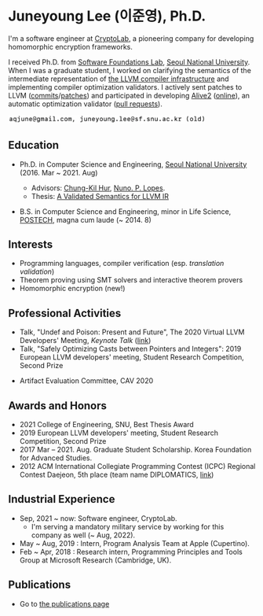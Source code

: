 # Juneyoung Lee (이준영), Ph.D.

I'm a software engineer at [CryptoLab](https://www.cryptolab.co.kr/eng/),
a pioneering company for developing homomorphic encryption frameworks.

I received Ph.D. from [Software Foundations Lab](https://sf.snu.ac.kr/),
[Seoul National University](https://en.snu.ac.kr/).
When I was a graduate student, I worked on clarifying the semantics of the intermediate
representation of [the LLVM compiler infrastructure](https://llvm.org) and
implementing compiler optimization validators.
I actively sent patches to LLVM
([commits](https://github.com/llvm/llvm-project/commits?author=aqjune)/[patches](https://reviews.llvm.org/differential/query/ZDmAEKkUFLzv/#R))
and participated in developing [Alive2](https://github.com/AliveToolkit/alive2) ([online](https://alive2.llvm.org/)), an automatic optimization validator ([pull requests]((https://github.com/AliveToolkit/alive2/pulls?q=is%3Apr+author%3Aaqjune))).

<img src="assets/img/email.jpeg" alt="aqjune gmail" width="400"/>

## Education

- Ph.D. in Computer Science and Engineering, [Seoul National University](https://en.snu.ac.kr/) (2016. Mar ~ 2021. Aug)
  * Advisors: [Chung-Kil Hur](https://sf.snu.ac.kr/gil.hur/), [Nuno. P. Lopes](https://web.ist.utl.pt/nuno.lopes/).
  * Thesis: [A Validated Semantics for LLVM IR](https://sf.snu.ac.kr/juneyoung.lee/thesis/)

- B.S. in Computer Science and Engineering, minor in Life Science, [POSTECH](https://www.postech.ac.kr/eng/), magna cum laude (~ 2014. 8)

## Interests

- Programming languages, compiler verification (esp. _translation validation_)
- Theorem proving using SMT solvers and interactive theorem provers
- Homomorphic encryption (new!)

## Professional Activities

* Talk, "Undef and Poison: Present and Future", The 2020 Virtual LLVM Developers' Meeting, *Keynote Talk*  ([link](https://llvm.org/devmtg/2020-09/schedule/))
* Talk, "Safely Optimizing Casts between Pointers and Integers": 2019 European LLVM developers' meeting, Student Research Competition, Second Prize
- Artifact Evaluation Committee, CAV 2020

## Awards and Honors

- 2021 College of Engineering, SNU, Best Thesis Award
- 2019 European LLVM developers' meeting, Student Research Competition, Second Prize
- 2017 Mar – 2021. Aug. Graduate Student Scholarship. Korea Foundation for Advanced Studies.
- 2012 ACM International Collegiate Programming Contest (ICPC) Regional Contest Daejeon, 5th place (team name DIPLOMATICS, [link](http://icpckorea.org/2012-daejeon/regional))

## Industrial Experience

- Sep, 2021 ~ now: Software engineer, CryptoLab.
  * I'm serving a mandatory military service by working for this company as well (~ Aug, 2022).
- May ~ Aug, 2019 : Intern, Program Analysis Team at Apple (Cupertino).
- Feb ~ Apr, 2018 : Research intern, Programming Principles and Tools Group at Microsoft Research (Cambridge, UK).

## Publications

- Go to [the publications page](/publications.md)